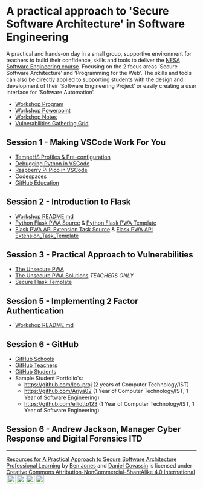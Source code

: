 # A practical approach to 'Secure Software Architecture' in Software Engineering

A practical and hands-on day in a small group, supportive environment for teachers to build their confidence, skills and tools to deliver the [NESA Software Engineering course](https://curriculum.nsw.edu.au/learning-areas/tas/software-engineering-11-12-2022/overview). Focusing on the 2 focus areas ‘Secure Software Architecture’ and ‘Programming for the Web’.
The skills and tools can also be directly applied to supporting students with the design and development of their ‘Software Engineering Project’ or easily creating a user interface for ‘Software Automation’.

- [Workshop Program](/Print_Resources/A_Practical_Approach_Program.pdf)
- [Workshop Powerpoint](/.working_documents/Workshop_Presentation.pptx)
- [Workshop Notes](/Print_Resources/participant_notes.pdf)
- [Vulnerabilities Gathering Grid](/Print_Resources/A3_Vulnerability_Gathering_Grid.pdf)

## Session 1 - Making VSCode Work For You

- [TempeHS Profiles & Pre-configuration](https://github.com/TempeHS/TempeHS_VSCode_Setup)
- [Debugging Python in VSCode](https://code.visualstudio.com/docs/python/debugging)
- [Raspberry Pi Pico in VSCode](https://randomnerdtutorials.com/raspberry-pi-pico-vs-code-micropython/)
- [Codespaces](https://github.com/features/codespaces)
- [GitHub Education](https://github.com/education)

## Session 2 - Introduction to Flask

- [Workshop README.md](/Session_2_Flask_Intro/README.md)
- [Python Flask PWA Source](https://github.com/TempeHS/Flask_PWA_Programming_For_The_Web_Task_Source) & [Python Flask PWA Template](https://github.com/TempeHS/Flask_PWA_Programming_For_The_Web_Task_Template)
- [Flask PWA API Extension Task Source](https://github.com/TempeHS/Flask_PWA_API_Extension_Task_Source) & [Flask PWA API Extension_Task_Template](https://github.com/TempeHS/Flask_PWA_API_Extension_Task_Template)

## Session 3 - Practical Approach to Vulnerabilities

- [The Unsecure PWA](https://github.com/TempeHS/The_Unsecure_PWA)
- [The Unsecure PWA Solutions](https://schoolsnsw.sharepoint.com/:b:/r/sites/TASNSWStatewideStaffroom/Shared%20Documents/13.%20%F0%9F%A7%91%E2%80%8D%F0%9F%92%BB%20Software%20Engineering%2011-12/Secure%20Software%20Architecture/Unsecure%20PWA%20Potential%20Solutions.pdf?csf=1&web=1&e=QpfXcZ) _*TEACHERS ONLY*_
- [Secure Flask Template](https://github.com/TempeHS/Secure_Flask_PWA_Template)

## Session 5 - Implementing 2 Factor Authentication

- [Workshop README.md](/Session_2_Flask_Intro/README.md)

## Session 6 - GitHub

- [GitHub Schools](https://github.com/education/schools)
- [GitHub Teachers](https://github.com/education/teachers)
- [GitHub Students](https://github.com/education/students)
- Sample Student Portfolio's:
  - https://github.com/leo-proj (2 years of Computer Technology/IST)
  - https://github.com/Ariya02 (1 Year of Computer Technology/IST, 1 Year of Software Engineering)
  - https://github.com/elliottp123 (1 Year of Computer Technology/IST, 1 Year of Software Engineering)

## Session 6 - Andrew Jackson, Manager Cyber Response and Digital Forensics ITD

<HR>

<p xmlns:cc="http://creativecommons.org/ns#" xmlns:dct="http://purl.org/dc/terms/"><a property="dct:title" rel="cc:attributionURL" href="https://github.com/TempeHS/Practical_Approach_to_Secure_Software_Architecture_Resources">Resources for A Practical Approach to Secure Software Architecture Professional Learning</a> by <a rel="cc:attributionURL dct:creator" property="cc:attributionName" href="https://github.com/benpaddlejones">Ben Jones</a> and <a rel="cc:attributionURL dct:creator" property="cc:attributionName" href="https://github.com/dcovassin">Daniel Covassin</a> is licensed under <a href="https://creativecommons.org/licenses/by-nc-sa/4.0/?ref=chooser-v1" target="_blank" rel="license noopener noreferrer" style="display:inline-block; ">Creative Commons Attribution-NonCommercial-ShareAlike 4.0 International<img style="height:22px!important; margin-left:3px; vertical-align:text-bottom; " src="https://mirrors.creativecommons.org/presskit/icons/cc.svg?ref=chooser-v1" alt=""><img style="height:22px!important; margin-left:3px; vertical-align:text-bottom; " src="https://mirrors.creativecommons.org/presskit/icons/by.svg?ref=chooser-v1" alt=""><img style="height:22px!important; margin-left:3px; vertical-align:text-bottom; " src="https://mirrors.creativecommons.org/presskit/icons/nc.svg?ref=chooser-v1" alt=""><img style="height:22px!important; margin-left:3px; vertical-align:text-bottom; " src="https://mirrors.creativecommons.org/presskit/icons/sa.svg?ref=chooser-v1" alt=""></a></p>
